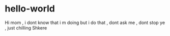 # hello-world

Hi mom , i dont know that
i m doing but i do that , 
dont ask me , dont stop 
ye , just chilling
Shkere
